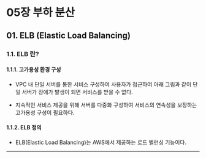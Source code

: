 # 05장 부하 분산
## 01. ELB (Elastic Load Balancing)
### 1.1. ELB 란?
#### 1.1.1. 고가용성 환경 구성
- VPC 내 단일 서버를 통한 서비스 구성하여 사용자가 접근하여 아래 그림과 같이 단일 서버가 장애가 발생이 되면 서비스를 받을 수 없다.

- 지속적인 서비스 제공을 위해 서버를 다중화 구성하여 서비스의 연속성을 보장하는 고가용성 구성이 필요하다.

#### 1.1.2. ELB 정의
- ELB(Elastic Load Balancing)는 AWS에서 제공하는 로드 벨런싱 기능이다.

---